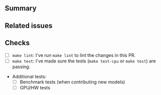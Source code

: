<!-- Thank you for your contribution! Please review https://github.com/autonomi-ai/nos/blob/main/docs/CONTRIBUTING.md before opening a pull request. -->

<!-- Please add a reviewer to the assignee section when you create a PR. If you don't have the access to it, we will shortly find a reviewer and assign them to your PR. -->

## Summary

<!-- Please give a short summary of the change and the problem this solves. -->

## Related issues

<!-- For example: "Closes #1234" -->

## Checks

- [ ] `make lint`: I've run `make lint` to lint the changes in this PR.
- [ ] `make test`: I've made sure the tests (`make test-cpu` or `make test`) are passing.
- Additional tests:
   - [ ] Benchmark tests (when contributing new models)
   - [ ] GPU/HW tests

